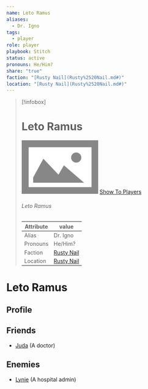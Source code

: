 ```yaml
---
name: Leto Ramus
aliases:
  - Dr. Igno
tags:
  - player
role: player
playbook: Stitch
status: active
pronouns: He/Him?
share: "true"
faction: "[Rusty Nail](Rusty%2520Nail.md#)"
location: "[Rusty Nail](Rusty%2520Nail.md#)"
---
```



> [!infobox]
> # Leto Ramus
> ![cover hsmall](../ImagePlaceholder.png)
> [Show To Players](../ImagePlaceholder.png)
> ###### Leto Ramus
> Attribute |  value |
> ---|---|
> Alias | Dr. Igno
> Pronouns | He/Him?
> Faction | [Rusty Nail](Rusty%2520Nail.md.md#.md#)
> Location | [Rusty Nail](Rusty%2520Nail.md.md#.md#) |

# Leto Ramus
## Profile

## Friends
- [Juda](Juda.md) (A doctor)
## Enemies
- [Lynie](Lynie.md) (A hospital admin)
